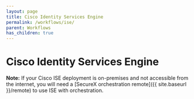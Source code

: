 ```yaml
---
layout: page
title: Cisco Identity Services Engine
permalink: /workflows/ise/
parent: Workflows
has_children: true
---
```


# Cisco Identity Services Engine

**Note:** If your Cisco ISE deployment is on-premises and not accessible from the internet, you will need a [SecureX orchestration remote]({{ site.baseurl }}/remote) to use ISE with orchestration.